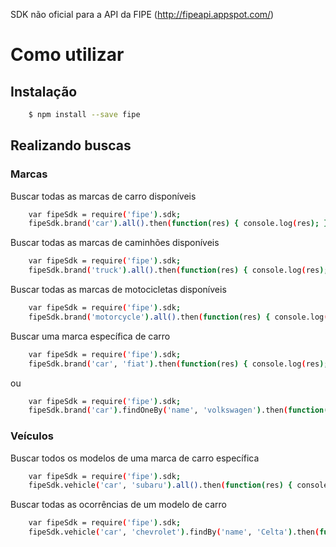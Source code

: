 SDK não oficial para a API da FIPE (http://fipeapi.appspot.com/)

# Como utilizar

## Instalação

```sh
    $ npm install --save fipe
```

## Realizando buscas

### Marcas

Buscar todas as marcas de carro disponíveis

```sh
    var fipeSdk = require('fipe').sdk;
    fipeSdk.brand('car').all().then(function(res) { console.log(res); });     
```

Buscar todas as marcas de caminhões disponíveis

```sh
    var fipeSdk = require('fipe').sdk;
    fipeSdk.brand('truck').all().then(function(res) { console.log(res); });
```

Buscar todas as marcas de motocicletas disponíveis

```sh
    var fipeSdk = require('fipe').sdk;
    fipeSdk.brand('motorcycle').all().then(function(res) { console.log(res); });
```

Buscar uma marca específica de carro

```sh
    var fipeSdk = require('fipe').sdk;
    fipeSdk.brand('car', 'fiat').then(function(res) { console.log(res); });
```
ou 

```sh
    var fipeSdk = require('fipe').sdk;
    fipeSdk.brand('car').findOneBy('name', 'volkswagen').then(function(res) { console.log(res); });
```

### Veículos

Buscar todos os modelos de uma marca de carro específica

```sh
    var fipeSdk = require('fipe').sdk;
    fipeSdk.vehicle('car', 'subaru').all().then(function(res) { console.log(res); });
```

Buscar todas as ocorrências de um modelo de carro 

```sh
    var fipeSdk = require('fipe').sdk;
    fipeSdk.vehicle('car', 'chevrolet').findBy('name', 'Celta').then(function(res) { console.log(res); });    
```
